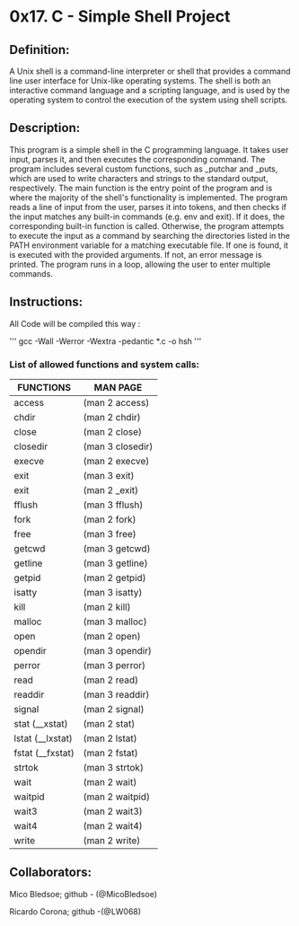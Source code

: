 # 0x17. C - Simple Shell Project

## Definition:

A Unix shell is a command-line interpreter or shell that provides a command line user interface for Unix-like operating systems. The shell is both an interactive command language and a scripting language, and is used by the operating system to control the execution of the system using shell scripts.

## Description: 

This program is a simple shell in the C programming language. It takes user input, parses it, and then executes the corresponding command. The program includes several custom functions, such as _putchar and _puts, which are used to write characters and strings to the standard output, respectively. The main function is the entry point of the program and is where the majority of the shell's functionality is implemented. The program reads a line of input from the user, parses it into tokens, and then checks if the input matches any built-in commands (e.g. env and exit). If it does, the corresponding built-in function is called. Otherwise, the program attempts to execute the input as a command by searching the directories listed in the PATH environment variable for a matching executable file. If one is found, it is executed with the provided arguments. If not, an error message is printed. The program runs in a loop, allowing the user to enter multiple commands.

## Instructions:

All Code will be compiled this way :

'''
gcc -Wall -Werror -Wextra -pedantic *.c -o hsh
'''

### List of allowed functions and system calls:
 | FUNCTIONS | MAN PAGE |
 | ---------- | --------|
| access | (man 2 access)|
| chdir | (man 2 chdir) |
| close | (man 2 close) |
| closedir | (man 3 closedir) |
| execve | (man 2 execve) |
| exit | (man 3 exit) |
| exit | (man 2 _exit) |
| fflush | (man 3 fflush) |
| fork | (man 2 fork) |
| free | (man 3 free) |
| getcwd | (man 3 getcwd) |
| getline | (man 3 getline) |
| getpid | (man 2 getpid) |
| isatty | (man 3 isatty) |
| kill | (man 2 kill) |
| malloc | (man 3 malloc) |
| open | (man 2 open) |
| opendir | (man 3 opendir) |
| perror | (man 3 perror) |
| read | (man 2 read) |
| readdir | (man 3 readdir) |
| signal | (man 2 signal) |
| stat (__xstat) | (man 2 stat) |
| lstat (__lxstat) | (man 2 lstat) |
| fstat (__fxstat) | (man 2 fstat) |
| strtok | (man 3 strtok) |
| wait | (man 2 wait) |
| waitpid | (man 2 waitpid) |
| wait3 | (man 2 wait3) |
| wait4 | (man 2 wait4) |
| write | (man 2 write) |

## Collaborators: 

Mico Bledsoe; github - (@MicoBledsoe)

Ricardo Corona; github -(@LW068)
